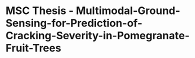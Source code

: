 # MSC Thesis - Multimodal-Ground-Sensing-for-Prediction-of-Cracking-Severity-in-Pomegranate-Fruit-Trees

